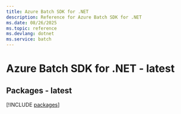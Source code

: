 ```yaml
---
title: Azure Batch SDK for .NET
description: Reference for Azure Batch SDK for .NET
ms.date: 08/26/2025
ms.topic: reference
ms.devlang: dotnet
ms.service: batch
---
```

# Azure Batch SDK for .NET - latest
## Packages - latest
[!INCLUDE [packages](batch-index.md)]